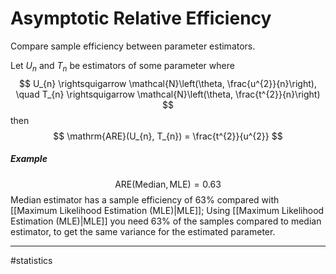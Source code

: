 # Asymptotic Relative Efficiency
Compare sample efficiency between parameter estimators.

Let $U_{n}$ and $T_{n}$ be estimators of some parameter where
$$
U_{n} \rightsquigarrow \mathcal{N}\left(\theta, \frac{u^{2}}{n}\right),
\quad
T_{n} \rightsquigarrow \mathcal{N}\left(\theta, \frac{t^{2}}{n}\right)
$$
then
$$
\mathrm{ARE}(U_{n}, T_{n}) = \frac{t^{2}}{u^{2}}
$$

##### Example
$$
\mathrm{ARE}(\mathrm{Median}, \mathrm{MLE}) = 0.63
$$
Median estimator has a sample efficiency of $63\%$ compared with [[Maximum Likelihood Estimation (MLE)|MLE]]; Using [[Maximum Likelihood Estimation (MLE)|MLE]] you need $63\%$ of the samples compared to median estimator, to get the same variance for the estimated parameter.



---
#statistics